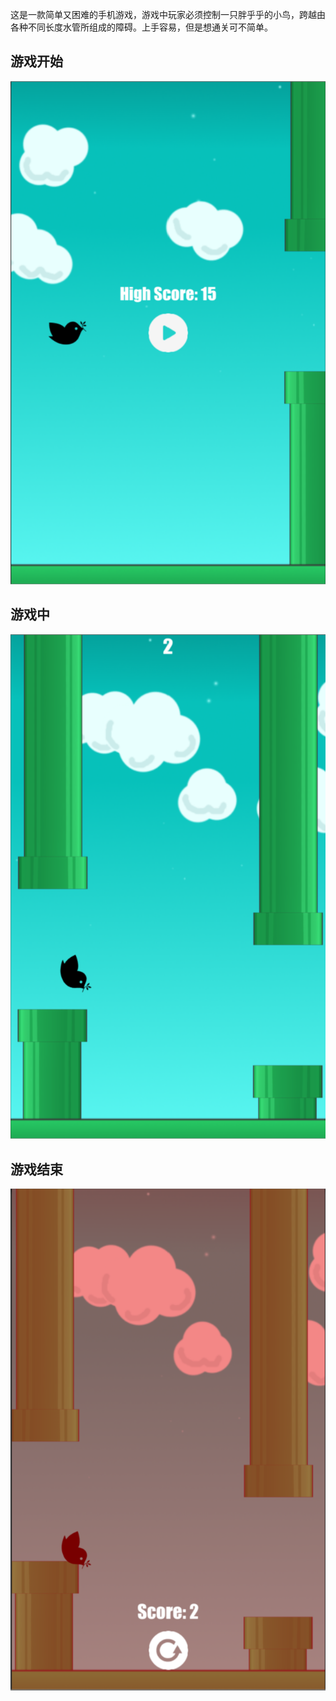 这是一款简单又困难的手机游戏，游戏中玩家必须控制一只胖乎乎的小鸟，跨越由各种不同长度水管所组成的障碍。上手容易，但是想通关可不简单。

## 游戏开始
![](imgs/GameStart.png)

## 游戏中
![](imgs/Gaming.png)

## 游戏结束
![](imgs/GameOver.png)
